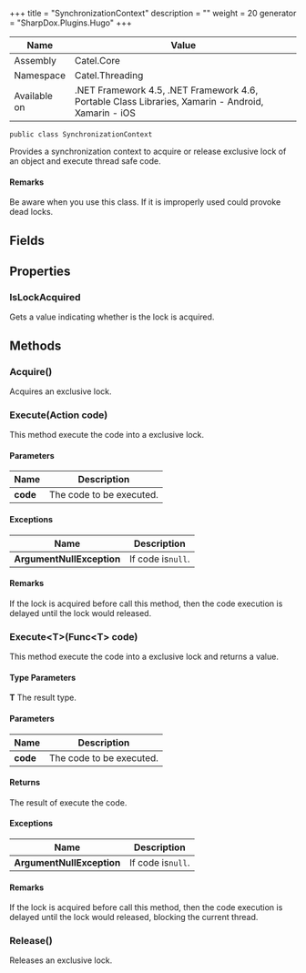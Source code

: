 

+++
title = "SynchronizationContext" 
description = ""
weight = 20
generator = "SharpDox.Plugins.Hugo"
+++

Name|Value
---|---
Assembly|Catel.Core
Namespace|Catel.Threading
Available on|.NET Framework 4.5, .NET Framework 4.6, Portable Class Libraries, Xamarin - Android, Xamarin - iOS

```
public class SynchronizationContext
```

Provides a synchronization context to acquire or release exclusive lock of an object and execute thread safe code.

#### Remarks

Be aware when you use this class. If it is improperly used could provoke dead locks.

## Fields

## Properties

### IsLockAcquired

Gets a value indicating whether is the lock is acquired.

## Methods

### Acquire()

Acquires an exclusive lock.

### Execute(Action code)

This method execute the code into a exclusive lock.

#### Parameters

Name|Description
---|---
**code**|The code to be executed.

#### Exceptions

Name|Description
---|---
**ArgumentNullException**|If code is`null`.

#### Remarks

If the lock is acquired before call this method, then the code execution is delayed until the lock would released.

### Execute&lt;T&gt;(Func&lt;T&gt; code)

This method execute the code into a exclusive lock and returns a value.

#### Type Parameters

**T**
The result type.

#### Parameters

Name|Description
---|---
**code**|The code to be executed.

#### Returns

The result of execute the code.

#### Exceptions

Name|Description
---|---
**ArgumentNullException**|If code is`null`.

#### Remarks

If the lock is acquired before call this method, then the code execution is delayed until the lock would released, blocking the current thread.

### Release()

Releases an exclusive lock.

